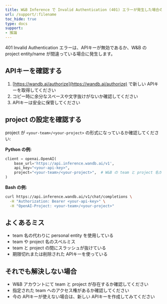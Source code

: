 ```yaml
---
title: W&B Inference で Invalid Authentication (401) エラーが発生した場合の対処方法
url: /support/:filename
toc_hide: true
type: docs
support:
- 推論
---
```


401 Invalid Authentication エラーは、APIキーが無効であるか、W&B の project entity/name が間違っている場合に発生します。

## APIキーを確認する

1. [https://wandb.ai/authorize](https://wandb.ai/authorize) で新しい APIキーを取得してください
2. コピー時に余分なスペースや文字抜けがないか確認してください
3. APIキーは安全に保管してください

## project の設定を確認する

project が `<your-team>/<your-project>` の形式になっているか確認してください:

**Python の例:**
```python
client = openai.OpenAI(
    base_url='https://api.inference.wandb.ai/v1',
    api_key="<your-api-key>",
    project="<your-team>/<your-project>",  # W&B の team と project 名が一致している必要があります
)
```

**Bash の例:**
```bash
curl https://api.inference.wandb.ai/v1/chat/completions \
  -H "Authorization: Bearer <your-api-key>" \
  -H "OpenAI-Project: <your-team>/<your-project>"
```

## よくあるミス

- team 名の代わりに personal entity を使用している
- team や project 名のスペルミス
- team と project の間にスラッシュが抜けている
- 期限切れまたは削除された APIキーを使っている

## それでも解決しない場合

- W&B アカウントにて team と project が存在するか確認してください
- 指定された team へのアクセス権があるか確認してください
- 今の APIキーが使えない場合は、新しい APIキーを作成してみてください